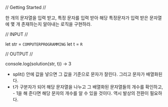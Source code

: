 // Getting Started //

한 개의 문자열을 입력 받고, 특정 문자를 입력 받아 해당 특정문자가 입력 받은 문자열에 몇 개 존재하는지 알아내는 로직을 구현하라.

// INPUT //

let str = `COMPUTERPROGRAMMING`
let t = `R`

// OUTPUT //

console.log(solution(str, t)) -> 3

- split() 안에 값을 넣으면 그 값을 기준으로 문자가 잘린다. 그리고 문자가 배열화된다.
- t가 구분자가 되어 해당 문자열을 나누고 그 배열화된 문자열들의 개수를 확인하고, - 1을 해 준다면 해당 문자의 개수를 알 수 있을 것이다. 역시 발상의 전환이 필요하다.